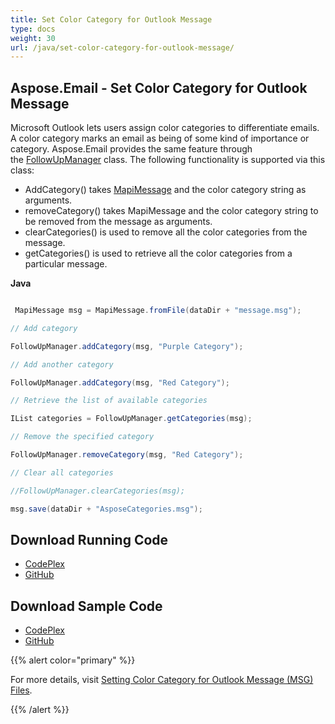 ```yaml
---
title: Set Color Category for Outlook Message
type: docs
weight: 30
url: /java/set-color-category-for-outlook-message/
---
```


## **Aspose.Email - Set Color Category for Outlook Message**
Microsoft Outlook lets users assign color categories to differentiate emails. A color category marks an email as being of some kind of importance or category. Aspose.Email provides the same feature through the [FollowUpManager](https://reference.aspose.com/email/java/com.aspose.email/class-use/FollowUpManager) class. The following functionality is supported via this class:

- AddCategory() takes [MapiMessage](https://reference.aspose.com/email/java/com.aspose.email/mapimessage) and the color category string as arguments.
- removeCategory() takes MapiMessage and the color category string to be removed from the message as arguments.
- clearCategories() is used to remove all the color categories from the message.
- getCategories() is used to retrieve all the color categories from a particular message.

**Java**

``` java

 MapiMessage msg = MapiMessage.fromFile(dataDir + "message.msg");

// Add category

FollowUpManager.addCategory(msg, "Purple Category");

// Add another category

FollowUpManager.addCategory(msg, "Red Category");

// Retrieve the list of available categories

IList categories = FollowUpManager.getCategories(msg);

// Remove the specified category

FollowUpManager.removeCategory(msg, "Red Category");

// Clear all categories

//FollowUpManager.clearCategories(msg);

msg.save(dataDir + "AsposeCategories.msg");

```
## **Download Running Code**
- [CodePlex](https://asposeemailjavaapachepoi.codeplex.com/releases/view/618811)
- [GitHub](https://github.com/aspose-email/Aspose.Email-for-Java/releases/tag/Aspose.Email_Java_for_Apache_POI-v1.0.0)
## **Download Sample Code**
- [CodePlex](https://asposeemailjavaapachepoi.codeplex.com/SourceControl/latest#src/main/java/com/aspose/email/examples/asposefeatures/appointments/colorcategory/AsposeCategory.java)
- [GitHub](https://github.com/aspose-email/Aspose.Email-for-Java/tree/master/Plugins/Aspose_Email_for_Apache_POI/src/main/java/com/aspose/email/examples/asposefeatures/appointments/colorcategory/AsposeCategory.java)

{{% alert color="primary" %}} 

For more details, visit [Setting Color Category for Outlook Message (MSG) Files](/email/java/managing-message-files-with-aspose-email-outlook/).

{{% /alert %}}
